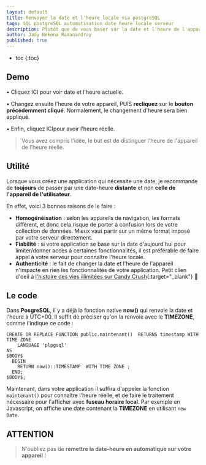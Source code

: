 ```yaml
---
layout: default
title: Renvoyer la date et l'heure locale via postgreSQL
tags: SQL postgreSQL automatisation date heure locale serveur
description: Plutôt que de vous baser sur la date et l'heure de l'appareil de votre utilisateur, créez une simple API qui renvoie la date et l'heure locale depuis postgreSQL. 
author: Jady Nekena Ramanandray
published: true
---
```


* toc
{:toc}

## Demo

• Cliquez <a class="btn btn-white display-4" onclick="alert(display_date_dd_mm_yy_hh_min(new Date))">ICI</a> pour voir date et l'heure actuelle.

• Changez ensuite l'heure de votre appareil, PUIS **recliquez** sur le **bouton précédemment cliqué**. Normalement, le changement d'heure sera bien appliqué.

• Enfin, cliquez <a class="btn btn-white display-4" onclick="(async function(){a = await supabase.rpc('maintenant');new Date(a=a['data']);alert(display_date_dd_mm_yy_hh_min(new Date(a)))})()">ICI</a>pour avoir l'heure réelle.

> Vous avez compris l'idée, le but est de distinguer l'heure de l'appareil de l'heure réelle.


## Utilité
Lorsque vous créez une application qui nécessite une date, je recommande de **toujours** de passer par une date-heure **distante** et non **celle de l'appareil de l'utilisateur**.

En effet, voici 3 bonnes raisons de le faire :
- **Homogénéisation** : selon les appareils de navigation, les formats diffèrent, et donc cela risque de porter à confusion lors de votre collection de données. Mieux vaut partir sur un même format imposé par votre serveur directement.
- **Fiabilité** : si votre application se base sur la date d'aujourd'hui pour limiter/donner accès à certaines fonctionnalités, il est préférable de faire appel à votre serveur pour connaître l'heure locale.
- **Authenticité** : le fait de changer la date et l'heure de l'appareil n'impacte en rien les fonctionnalités de votre application. Petit clien d'oeil à [l'histoire des vies illimitées sur Candy Crush](https://www.nextpit.fr/forum/562381/vies-illimitees-sur-candy-crush-android){:target="_blank"} 🤫

## Le code
Dans **PosgreSQL**, il y a déjà la fonction native **now()** qui renvoie la date et l'heure à UTC+00. Il suffit de préciser qu'on la renvoie avec le **TIMEZONE**, comme l'indique ce code :

```
CREATE OR REPLACE FUNCTION public.maintenant()  RETURNS timestamp WITH TIME ZONE
    LANGUAGE 'plpgsql'
AS
$BODY$
  BEGIN
    RETURN now()::TIMESTAMP  WITH TIME ZONE ;
  END;
$BODY$;
```


Maintenant, dans votre application il suffira d'appeler la fonction ````maintenant()```` pour connaître l'heure réelle, et de faire le traitement nécessaire pour l'afficher avec **fuseau horaire local**. Par exemple en Javascript, on affiche une date contenant la **TIMEZONE** en utilisant ```new Date```.


## ATTENTION
> N'oubliez pas de **remettre la date-heure en automatique sur votre appareil** !